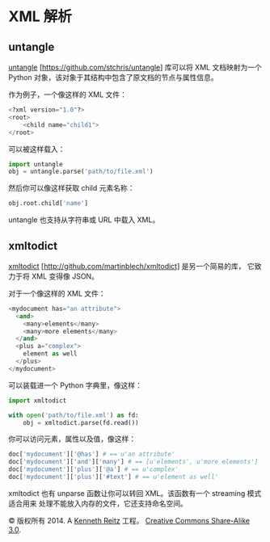 # XML 解析

## untangle

[untangle](https://github.com/stchris/untangle) [https://github.com/stchris/untangle] 库可以将 XML 文档映射为一个 Python 对象，该对象于其结构中包含了原文档的节点与属性信息。

作为例子，一个像这样的 XML 文件：

```py
<?xml version="1.0"?>
<root>
    <child name="child1">
</root> 
```

可以被这样载入：

```py
import untangle
obj = untangle.parse('path/to/file.xml') 
```

然后你可以像这样获取 child 元素名称：

```py
obj.root.child['name'] 
```

untangle 也支持从字符串或 URL 中载入 XML。

## xmltodict

[xmltodict](http://github.com/martinblech/xmltodict) [http://github.com/martinblech/xmltodict] 是另一个简易的库， 它致力于将 XML 变得像 JSON。

对于一个像这样的 XML 文件：

```py
<mydocument has="an attribute">
  <and>
    <many>elements</many>
    <many>more elements</many>
  </and>
  <plus a="complex">
    element as well
  </plus>
</mydocument> 
```

可以装载进一个 Python 字典里，像这样：

```py
import xmltodict

with open('path/to/file.xml') as fd:
    obj = xmltodict.parse(fd.read()) 
```

你可以访问元素，属性以及值，像这样：

```py
doc['mydocument']['@has'] # == u'an attribute'
doc['mydocument']['and']['many'] # == [u'elements', u'more elements']
doc['mydocument']['plus']['@a'] # == u'complex'
doc['mydocument']['plus']['#text'] # == u'element as well' 
```

xmltodict 也有 unparse 函数让你可以转回 XML。该函数有一个 streaming 模式适合用来 处理不能放入内存的文件，它还支持命名空间。

© 版权所有 2014\. A <a href="http://kennethreitz.com/pages/open-projects.html">Kenneth Reitz</a> 工程。 <a href="http://creativecommons.org/licenses/by-nc-sa/3.0/"> Creative Commons Share-Alike 3.0</a>.